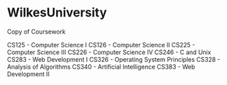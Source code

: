 # WilkesUniversity
Copy of Coursework

CS125 - Computer Science I
CS126 - Computer Science II
CS225 - Computer Science III
CS226 - Computer Science IV
CS246 - C and Unix
CS283 - Web Development I
CS326 - Operating System Principles
CS328 - Analysis of Algorithms
CS340 - Artificial Intelligence
CS383 - Web Development II

